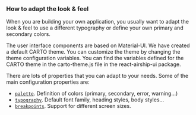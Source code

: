 ### How to adapt the look & feel

When you are building your own application, you usually want to adapt the look & feel to use a different typography or define your own primary and secondary colors.

The user interface components are based on Material-UI. We have created a default CARTO theme. You can customize the theme by changing the theme configuration variables. You can find the variables defined for the CARTO theme in the carto-theme.js file in the react-airship-ui package.

There are lots of properties that you can adapt to your needs. Some of the main configuration properties are:

- <code>[palette](https://material-ui.com/customization/palette/)</code>. Definition of colors (primary, secondary, error, warning…)
- <code>[typography](https://material-ui.com/customization/typography/)</code>. Default font family, heading styles, body styles…
- <code>[breakpoints](https://material-ui.com/customization/breakpoints/)</code>. Support for different screen sizes.